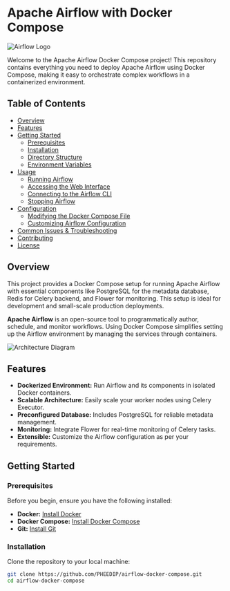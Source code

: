 # Apache Airflow with Docker Compose

![Airflow Logo](https://airflow.apache.org/docs/apache-airflow/stable/_images/airflow-logo.png)

Welcome to the Apache Airflow Docker Compose project! This repository contains everything you need to deploy Apache Airflow using Docker Compose, making it easy to orchestrate complex workflows in a containerized environment.

## Table of Contents

- [Overview](#overview)
- [Features](#features)
- [Getting Started](#getting-started)
  - [Prerequisites](#prerequisites)
  - [Installation](#installation)
  - [Directory Structure](#directory-structure)
  - [Environment Variables](#environment-variables)
- [Usage](#usage)
  - [Running Airflow](#running-airflow)
  - [Accessing the Web Interface](#accessing-the-web-interface)
  - [Connecting to the Airflow CLI](#connecting-to-the-airflow-cli)
  - [Stopping Airflow](#stopping-airflow)
- [Configuration](#configuration)
  - [Modifying the Docker Compose File](#modifying-the-docker-compose-file)
  - [Customizing Airflow Configuration](#customizing-airflow-configuration)
- [Common Issues & Troubleshooting](#common-issues--troubleshooting)
- [Contributing](#contributing)
- [License](#license)

## Overview

This project provides a Docker Compose setup for running Apache Airflow with essential components like PostgreSQL for the metadata database, Redis for Celery backend, and Flower for monitoring. This setup is ideal for development and small-scale production deployments.

**Apache Airflow** is an open-source tool to programmatically author, schedule, and monitor workflows. Using Docker Compose simplifies setting up the Airflow environment by managing the services through containers.

![Architecture Diagram](https://airflow.apache.org/docs/apache-airflow/stable/_images/arch-diagram.png)

## Features

- **Dockerized Environment:** Run Airflow and its components in isolated Docker containers.
- **Scalable Architecture:** Easily scale your worker nodes using Celery Executor.
- **Preconfigured Database:** Includes PostgreSQL for reliable metadata management.
- **Monitoring:** Integrate Flower for real-time monitoring of Celery tasks.
- **Extensible:** Customize the Airflow configuration as per your requirements.

## Getting Started

### Prerequisites

Before you begin, ensure you have the following installed:

- **Docker:** [Install Docker](https://docs.docker.com/get-docker/)
- **Docker Compose:** [Install Docker Compose](https://docs.docker.com/compose/install/)
- **Git:** [Install Git](https://git-scm.com/book/en/v2/Getting-Started-Installing-Git)

### Installation

Clone the repository to your local machine:

```bash
git clone https://github.com/PHEEDIP/airflow-docker-compose.git
cd airflow-docker-compose
